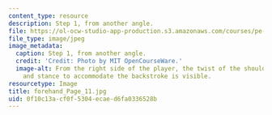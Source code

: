```yaml
---
content_type: resource
description: Step 1, from another angle.
file: https://ol-ocw-studio-app-production.s3.amazonaws.com/courses/pe-710-tennis-spring-2007/0f10c13acf0f5304ecaed6fa0336528b_forehand_Page_11.jpg
file_type: image/jpeg
image_metadata:
  caption: Step 1, from another angle.
  credit: 'Credit: Photo by MIT OpenCourseWare.'
  image-alt: From the right side of the player, the twist of the shoulders, hips,
    and stance to accommodate the backstroke is visible.
resourcetype: Image
title: forehand_Page_11.jpg
uid: 0f10c13a-cf0f-5304-ecae-d6fa0336528b
---
```

